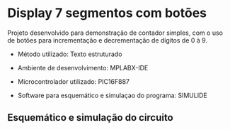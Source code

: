 # Display 7 segmentos com botões

Projeto desenvolvido para demonstração de contador simples, com o uso de botões para incrementação e decrementação de dígitos de 0 à 9.

* Método utilizado: Texto estruturado 

* Ambiente de desenvolvimento: MPLABX-IDE

* Microcontrolador utilizado: PIC16F887

* Software para esquemático e simulaçao do programa: SIMULIDE

## Esquemático e simulação do circuito
